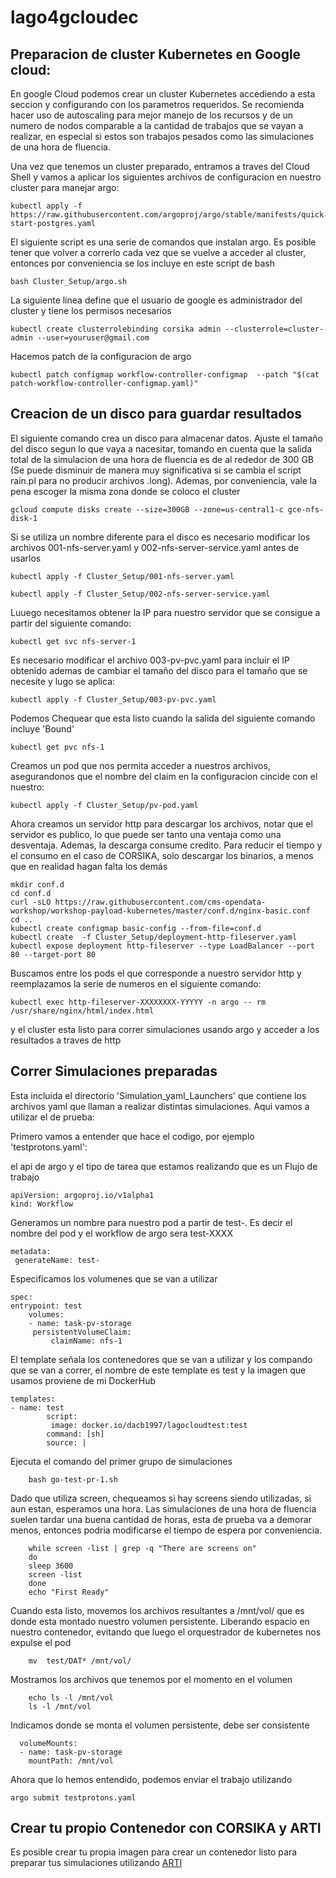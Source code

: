 # lago4gcloudec

## Preparacion de cluster Kubernetes en Google cloud:

En google Cloud podemos crear un cluster Kubernetes accediendo a esta seccion y configurando con los parametros requeridos. Se recomienda hacer uso de autoscaling para mejor manejo de los recursos y de un numero de nodos comparable a la cantidad de trabajos que se vayan a realizar, en especial si estos son trabajos pesados como las simulaciones de una hora de fluencia.

Una vez que tenemos un cluster preparado, entramos a traves del Cloud Shell y vamos a aplicar los siguientes archivos de configuracion en nuestro cluster para manejar argo:

	kubectl apply -f https://raw.githubusercontent.com/argoproj/argo/stable/manifests/quick-start-postgres.yaml

El siguiente script es una serie de comandos que instalan argo. Es posible tener que volver a correrlo cada vez que se vuelve a acceder al cluster, entonces por conveniencia se los incluye en este script de bash

	bash Cluster_Setup/argo.sh

La siguiente linea define que el usuario de google es administrador del cluster y tiene los permisos necesarios

	kubectl create clusterrolebinding corsika admin --clusterrole=cluster-admin --user=youruser@gmail.com

Hacemos patch de la configuracion de argo

	kubectl patch configmap workflow-controller-configmap  --patch "$(cat patch-workflow-controller-configmap.yaml)"

## Creacion de un disco para guardar resultados

El siguiente comando crea un disco para almacenar datos. Ajuste el tamaño del disco segun lo que vaya a nacesitar, tomando en cuenta que la salida total de la simulacion de una hora de fluencia es de al rededor de 300 GB (Se puede disminuir de manera muy significativa si se cambia el script rain.pl para no producir archivos .long). Ademas, por conveniencia, vale la pena escoger la misma zona donde se coloco el cluster

	gcloud compute disks create --size=300GB --zone=us-central1-c gce-nfs-disk-1

Si se utiliza un nombre diferente para el disco es necesario modificar los archivos 001-nfs-server.yaml y 002-nfs-server-service.yaml antes de usarlos

	kubectl apply -f Cluster_Setup/001-nfs-server.yaml

	kubectl apply -f Cluster_Setup/002-nfs-server-service.yaml

Luuego necesitamos obtener la IP para nuestro servidor que se consigue a partir del siguiente comando:

	kubectl get svc nfs-server-1

Es necesario modificar el archivo 003-pv-pvc.yaml para incluir el IP obtenido ademas de cambiar el tamaño del disco para el tamaño que se necesite y lugo se aplica:

	kubectl apply -f Cluster_Setup/003-pv-pvc.yaml

Podemos Chequear que esta listo cuando la salida del siguiente comando incluye 'Bound'

	kubectl get pvc nfs-1

Creamos un pod que nos permita acceder a nuestros archivos, asegurandonos que el nombre del claim en la configuracion cincide con el nuestro:

	kubectl apply -f Cluster_Setup/pv-pod.yaml

Ahora creamos un servidor http para descargar los archivos, notar que el servidor es publico, lo que puede ser tanto una ventaja como una desventaja. Ademas, la descarga consume credito. Para reducir el tiempo y el consumo en el caso de CORSIKA, solo descargar los binarios, a menos que en realidad hagan falta los demás

	mkdir conf.d
	cd conf.d
	curl -sLO https://raw.githubusercontent.com/cms-opendata-workshop/workshop-payload-kubernetes/master/conf.d/nginx-basic.conf
	cd ..
	kubectl create configmap basic-config --from-file=conf.d
	kubectl create  -f Cluster_Setup/deployment-http-fileserver.yaml
	kubectl expose deployment http-fileserver --type LoadBalancer --port 80 --target-port 80

Buscamos entre los pods el que corresponde a nuestro servidor http y reemplazamos la serie de numeros en el siguiente comando:

	kubectl exec http-fileserver-XXXXXXXX-YYYYY -n argo -- rm /usr/share/nginx/html/index.html


y el cluster esta listo para correr simulaciones usando argo y acceder a los resultados a traves de http

## Correr Simulaciones preparadas

Esta incluida el directorio 'Simulation_yaml_Launchers' que contiene los archivos yaml que llaman a realizar distintas simulaciones. Aqui vamos a utilizar el de prueba:

Primero vamos a entender que hace el codigo, por ejemplo 'testprotons.yaml':

el api de argo y el tipo de tarea que estamos realizando que es un Flujo de trabajo

	apiVersion: argoproj.io/v1alpha1
	kind: Workflow

Generamos un nombre para nuestro pod a partir de test-. Es decir el nombre del pod y el workflow de argo sera test-XXXX

	metadata:
 	 generateName: test-
 
Especificamos los volumenes que se van a utilizar
  
	spec:
  	entrypoint: test
  		volumes:
  		- name: task-pv-storage
   		 persistentVolumeClaim:
     		 claimName: nfs-1
    
El template señala los contenedores que se van a utilizar  y los compando que se van a correr, el nombre de este template es test y la imagen que usamos proviene de mi DockerHub

  	templates:
  	- name: test
    		script:
     		 image: docker.io/dacb1997/lagocloudtest:test
      		command: [sh]
      		source: |
      
Ejecuta el comando del primer grupo de simulaciones

        bash go-test-pr-1.sh 
	
Dado que utiliza screen, chequeamos si hay screens siendo utilizadas, si aun estan, esperamos una hora. Las simulaciones de una hora de fluencia suelen tardar una buena cantidad de horas, esta de prueba va a demorar menos, entonces podria modificarse el tiempo de espera por conveniencia.

        while screen -list | grep -q "There are screens on"
        do
        sleep 3600
        screen -list 
        done 
        echo "First Ready"
	
Cuando esta listo, movemos los archivos resultantes a /mnt/vol/ que es donde esta montado nuestro volumen persistente. Liberando espacio en nuestro contenedor, evitando que luego el orquestrador de kubernetes nos expulse el pod

        mv  test/DAT* /mnt/vol/
	
Mostramos los archivos que tenemos por el momento en el volumen

        echo ls -l /mnt/vol
        ls -l /mnt/vol
        
Indicamos donde se monta el volumen persistente, debe ser consistente
        
      volumeMounts:
      - name: task-pv-storage
        mountPath: /mnt/vol
        
Ahora que lo hemos entendido, podemos enviar el trabajo utilizando

	argo submit testprotons.yaml
	
## Crear tu propio Contenedor con CORSIKA y ARTI

Es posible crear tu propia imagen para crear un contenedor listo para preparar tus simulaciones utilizando [ARTI](https://github.com/lagoproject/arti)
